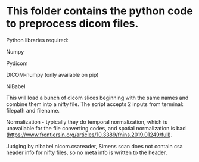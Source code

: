# This folder contains the python code to preprocess dicom files.
Python libraries required:

Numpy

Pydicom

DICOM-numpy (only available on pip)

NiBabel


This will load a bunch of dicom slices beginning with the same names and combine them into a nifty file. The script accepts 2 inputs from terminal: filepath and filename.

Normalization - typically they do temporal normalization, which is unavailable for the file converting codes, and spatial normalization is bad (https://www.frontiersin.org/articles/10.3389/fnins.2019.01249/full).

Judging by nibabel.nicom.csareader, Simens scan does not contain csa header info for nifty files, so no meta info is written to the header. 
